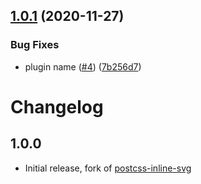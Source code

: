 ## [1.0.1](https://github.com/stipsan/postcss-import-svg/compare/v1.0.0...v1.0.1) (2020-11-27)


### Bug Fixes

* plugin name ([#4](https://github.com/stipsan/postcss-import-svg/issues/4)) ([7b256d7](https://github.com/stipsan/postcss-import-svg/commit/7b256d7027049bc45aaec6bb9e5fe15894756840))

# Changelog

## 1.0.0

- Initial release, fork of [postcss-inline-svg](https://github.com/TrySound/postcss-inline-svg/pull/76)
